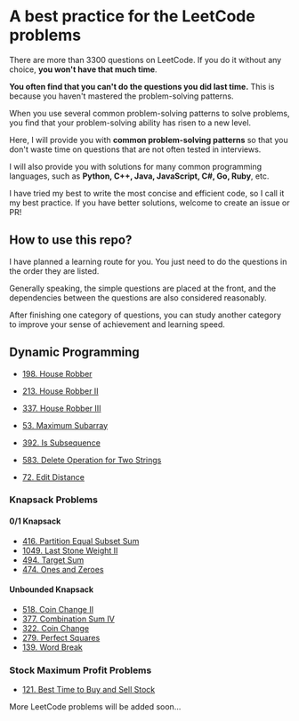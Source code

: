 # A best practice for the LeetCode problems
There are more than 3300 questions on LeetCode. If you do it without any choice, **you won't have that much time**.

**You often find that you can't do the questions you did last time.** This is because you haven't mastered the problem-solving patterns.

When you use several common problem-solving patterns to solve problems, you find that your problem-solving ability has risen to a new level.

Here, I will provide you with **common problem-solving patterns** so that you don't waste time on questions that are not often tested in interviews.

I will also provide you with solutions for many common programming languages, such as **Python, C++, Java, JavaScript, C#, Go, Ruby**, etc.

I have tried my best to write the most concise and efficient code, so I call it my best practice. If you have better solutions, welcome to create an issue or PR!

## How to use this repo?
I have planned a learning route for you. You just need to do the questions in the order they are listed.

Generally speaking, the simple questions are placed at the front, and the dependencies between the questions are also considered reasonably.

After finishing one category of questions, you can study another category to improve your sense of achievement and learning speed.

## Dynamic Programming
- [198. House Robber](problems/0198-house-robber.md)
- [213. House Robber II](problems/0213-house-robber-ii.md)
- [337. House Robber III](problems/0337-house-robber-iii.md)

- [53. Maximum Subarray](problems/0053-maximum-subarray.md)
- [392. Is Subsequence](problems/0392-is-subsequence.md)
- [583. Delete Operation for Two Strings](problems/0583-delete-operation-for-two-strings.md)
- [72. Edit Distance](problems/0072-edit-distance.md)

### Knapsack Problems
#### 0/1 Knapsack
- [416. Partition Equal Subset Sum](problems/0416-partition-equal-subset-sum.md)
- [1049. Last Stone Weight II](problems/1049-last-stone-weight-ii.md)
- [494. Target Sum](problems/0494-target-sum.md)
- [474. Ones and Zeroes](problems/0474-ones-and-zeroes.md)

#### Unbounded Knapsack
- [518. Coin Change II](problems/0518-coin-change-ii.md)
- [377. Combination Sum IV](problems/0377-combination-sum-iv.md)
- [322. Coin Change](problems/0322-coin-change.md)
- [279. Perfect Squares](problems/0279-perfect-squares.md)
- [139. Word Break](problems/0139-word-break.md)

### Stock Maximum Profit Problems
- [121. Best Time to Buy and Sell Stock](problems/0121-best-time-to-buy-and-sell-stock.md)


More LeetCode problems will be added soon...
